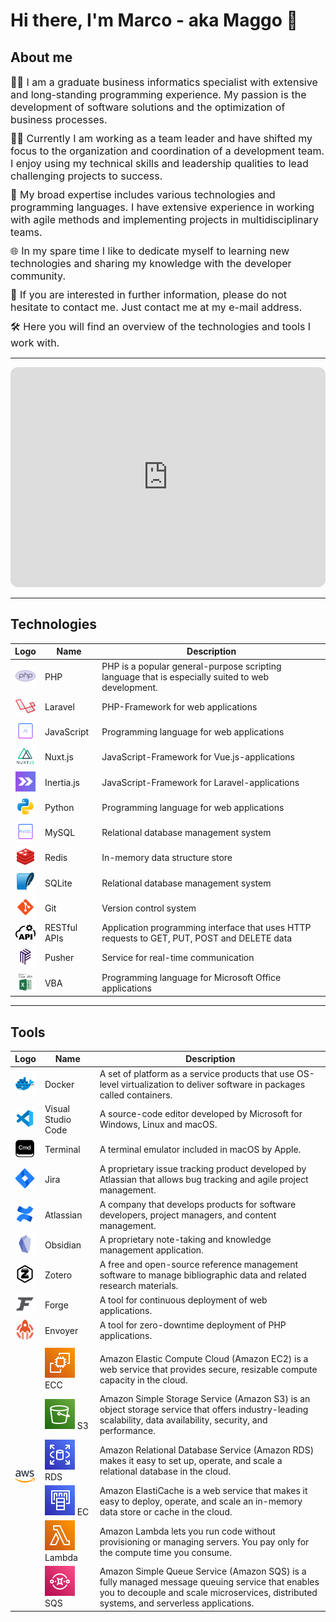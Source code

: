 <h1>Hi there, I'm Marco - aka Maggo 👋</h1>

<h2>About me</h2>

<p style="display: block; font-size: 16px; margin: 10px 0;">
  👨‍💼 I am a graduate business informatics specialist with extensive and long-standing programming experience. My passion is the development of software solutions and the optimization of business processes.
</p>

<p style="display: block; font-size: 16px; margin: 10px 0;">
  👨‍💻 Currently I am working as a team leader and have shifted my focus to the organization and coordination of a development team. I enjoy using my technical skills and leadership qualities to lead challenging projects to success.
</p>

<p style="display: block; font-size: 16px; margin: 10px 0;">
  💼 My broad expertise includes various technologies and programming languages. I have extensive experience in working with agile methods and implementing projects in multidisciplinary teams.
</p>

<p style="display: block; font-size: 16px; margin: 10px 0;">
  🌐 In my spare time I like to dedicate myself to learning new technologies and sharing my knowledge with the developer community.
</p>

<p style="display: block; font-size: 16px; margin: 10px 0;">
  📝 If you are interested in further information, please do not hesitate to contact me. Just contact me at my e-mail address.
</p>

<p style="display: block; font-size: 16px; margin: 10px 0;">
  🛠️ Here you will find an overview of the technologies and tools I work with.
</p>

---

<iframe style="border-radius:12px" src="https://open.spotify.com/embed/track/0zHZUo5yV2HX33tKLETQWj?utm_source=generator" width="100%" height="352" frameBorder="0" allowfullscreen="" allow="autoplay; clipboard-write; encrypted-media; fullscreen; picture-in-picture" loading="lazy"></iframe>

---

<h2>Technologies</h2>

<table>
  <thead>
    <tr>
      <th>Logo</th>
      <th>Name</th>
      <th>Description</th>
    </tr>
  </thead>
  <tbody>
    <tr>
      <td align="center">
        <img alt="PHP" width="32px" src="assets/php.png" />
      </td>
      <td>PHP</td>
      <td>PHP is a popular general-purpose scripting language that is especially suited to web development.</td>
    </tr>
    <tr>
      <td align="center">
        <img alt="Laravel" width="32px" src="assets/laravel.png" />
      </td>
      <td>Laravel</td>
      <td>PHP-Framework for web applications</td>
    </tr>
    <tr>
      <td align="center">
        <img alt="JavaScript" width="32px" src="assets/javascript.png" />
      </td>
      <td>JavaScript</td>
      <td>Programming language for web applications</td>
    </tr>
    <tr>
      <td align="center">
        <img alt="Nuxt.js" width="32px" src="assets/nuxtjs.png" />
      </td>
      <td>Nuxt.js</td>
      <td>JavaScript-Framework for Vue.js-applications</td>
    </tr>
    <tr>
      <td align="center">
        <img alt="Inertia.js" width="32px" src="assets/inertia.png" />
      </td>
      <td>Inertia.js</td>
      <td>JavaScript-Framework for Laravel-applications</td>
    </tr>
    <tr>
      <td align="center">
        <img alt="Python" width="32px" src="assets/python.png" />
      </td>
      <td>Python</td>
      <td>Programming language for web applications</td>
    </tr>
    <tr>
      <td align="center">
        <img alt="MySQL" width="32px" src="assets/mysql.png" />
      </td>
      <td>MySQL</td>
      <td>Relational database management system</td>
    </tr>
    <tr>
      <td align="center">
        <img alt="Redis" width="32px" src="assets/redis.png" />
      </td>
      <td>Redis</td>
      <td>In-memory data structure store</td>
    </tr>
    <tr>
      <td align="center">
        <img alt="SQLite" width="32px" src="assets/sqlite.png" />
      </td>
      <td>SQLite</td>
      <td>Relational database management system</td>
    </tr>
    <tr>
      <td align="center">
        <img alt="Git" width="32px" src="assets/git.png" />
      </td>
      <td>Git</td>
      <td>Version control system</td>
    </tr>
    <tr>
      <td align="center">
        <img alt="RESTful APIs" width="32px" src="assets/rest-api-icon.svg" />
        </td>
        <td>RESTful APIs</td>
        <td>Application programming interface that uses HTTP requests to GET, PUT, POST and DELETE data</td>
    </tr>
    <tr>
      <td align="center">
        <img alt="Pusher" width="32px" src="assets/pusher.png" />
      </td>
      <td>Pusher</td>
      <td>Service for real-time communication</td>
    </tr>
    <tr>
      <td align="center">
        <img alt="VBA" width="32px" src="assets/vba.png" />
      </td>
      <td>VBA</td>
      <td>Programming language for Microsoft Office applications</td>
    </tr>
  </tbody>
</table>

---

<h2>Tools</h2>

<table>
  <thead>
    <tr>
      <th>Logo</th>
      <th>Name</th>
      <th>Description</th>
    </tr>
  </thead>
  <tbody>
    <tr>
      <td><img src="assets/docker.png" alt="Docker" width="32" height="32" /></td>
      <td>Docker</td>
      <td>A set of platform as a service products that use OS-level virtualization to deliver software in packages called containers.</td>
    </tr>
    <tr>
      <td><img src="assets/visual-studio-code.png" alt="Visual Studio Code" width="32" height="32" /></td>
      <td>Visual Studio Code</td>
      <td>A source-code editor developed by Microsoft for Windows, Linux and macOS.</td>
    </tr>
    <tr>
      <td><img src="assets/terminal.png" alt="Terminal" width="32" height="32" /></td>
      <td>Terminal</td>
      <td>A terminal emulator included in macOS by Apple.</td>
    </tr>
    <tr>
      <td><img src="assets/jira.png" alt="Jira" width="32" height="32" /></td>
      <td>Jira</td>
      <td>A proprietary issue tracking product developed by Atlassian that allows bug tracking and agile project management.</td>
    </tr>
    <tr>
      <td><img src="assets/atlassian.png" alt="Atlassian" width="32" height="32" /></td>
      <td>Atlassian</td>
      <td>A company that develops products for software developers, project managers, and content management.</td>
    </tr>
    <tr>
      <td><img src="assets/obsidian.png" alt="Obsidian" width="32" height="32" /></td>
      <td>Obsidian</td>
      <td>A proprietary note-taking and knowledge management application.</td>
    </tr>
    <tr>
      <td><img src="assets/zotero.png" alt="Zotero" width="32" height="32" /></td>
      <td>Zotero</td>
      <td>A free and open-source reference management software to manage bibliographic data and related research materials.</td>
    </tr>
    <tr>
      <td><img src="assets/forge.webp" alt="Forge" width="32" height="32" /></td>
      <td>Forge</td>
      <td>A tool for continuous deployment of web applications.</td>
    </tr>
    <tr>
      <td><img src="assets/envoyer.png" alt="Envoyer" width="32" height="32" /></td>
      <td>Envoyer</td>
      <td>A tool for zero-downtime deployment of PHP applications.</td>
    </tr>
    <tr>
      <td rowspan="7" >
        <img src="assets/aws.png" alt="AWS" width="32" height="32" />
      </td>
      <td></td>
      <td></td>
    </tr>
    <tr>
        <td><img src="assets/ec2.svg" alt="EC2" /> ECC</td>
        <td>
          Amazon Elastic Compute Cloud (Amazon EC2) is a web service that provides secure, resizable compute capacity in the cloud.
        </td>
    </tr>
    <tr>
      <td><img src="assets/s3.svg" alt="S3" /> S3</td>
      <td>
          Amazon Simple Storage Service (Amazon S3) is an object storage service that offers industry-leading scalability, data availability, security, and performance.
      </td>
    </tr>
    <tr>
      <td><img src="assets/rds.svg" alt="RDS" /> RDS</td>
      <td>
        Amazon Relational Database Service (Amazon RDS) makes it easy to set up, operate, and scale a relational database in the cloud.
      </td>
    </tr>
    <tr>
      <td><img src="assets/elastic-cache.svg" alt="Elastic Cache" /> EC</td>
        <td>
          Amazon ElastiCache is a web service that makes it easy to deploy, operate, and scale an in-memory data store or cache in the cloud.
        </td>
    </tr>
    <tr>
      <td><img src="assets/lambda.svg" alt="Lambda" /> Lambda</td>
      <td>
        Amazon Lambda lets you run code without provisioning or managing servers. You pay only for the compute time you   consume.
      </td>
    </tr>
    <tr>
      <td><img src="assets/simple-queue-service.svg" alt="Simple Queue Service" /> SQS</td>
      <td>
        Amazon Simple Queue Service (Amazon SQS) is a fully managed message queuing service that enables you to decouple and scale microservices, distributed systems, and serverless applications.
      </td>
    </tr>
  </tbody>
</table>
